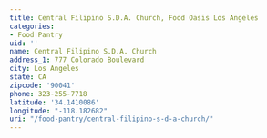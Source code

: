```yaml
---
title: Central Filipino S.D.A. Church, Food Oasis Los Angeles
categories:
- Food Pantry
uid: ''
name: Central Filipino S.D.A. Church
address_1: 777 Colorado Boulevard
city: Los Angeles
state: CA
zipcode: '90041'
phone: 323-255-7718
latitude: '34.1410086'
longitude: "-118.182682"
uri: "/food-pantry/central-filipino-s-d-a-church/"
---
```


